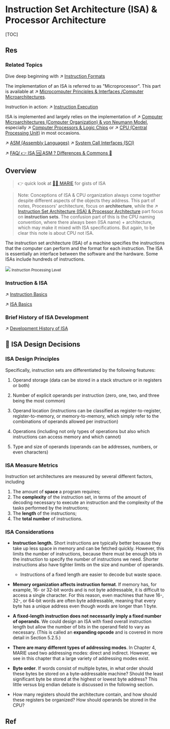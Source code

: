 # Instruction Set Architecture (ISA) & Processor Architecture

[TOC]



## Res
### Related Topics
Dive deep beginning with ↗ [Instruction Formats](📌%20Instruction%20Basics/Instruction%20Formats.md)

The implementation of an ISA is referred to as "Microprocessor". This part is available at ↗ [Microcomputer Principles & Interfaces /Computer Microarchitectures](../Computer%20Microarchitectures%20(Computer%20Organization)%20&%20von%20Neumann%20Model/Computer%20Microarchitectures%20(Computer%20Organization)%20&%20von%20Neumann%20Model.md).

Instruction in action: ↗ [Instruction Execution](../../../🛣️%20Program%20Execution%20&%20Compilation%20System/🧙🏿‍♀️%20Program%20Execution%20(Runtime)/Instruction%20Execution/Instruction%20Execution.md)

ISA is implemented and largely relies on the implementation of ↗ [Computer Microarchitectures (Computer Organization) & von Neumann Model](../Computer%20Microarchitectures%20(Computer%20Organization)%20&%20von%20Neumann%20Model/Computer%20Microarchitectures%20(Computer%20Organization)%20&%20von%20Neumann%20Model.md), especially ↗ [Computer Processors & Logic Chips](../Computer%20Microarchitectures%20(Computer%20Organization)%20&%20von%20Neumann%20Model/🚦%20Computer%20Processors%20&%20Logic%20Chips/Computer%20Processors%20&%20Logic%20Chips.md) or ↗ [CPU (Central Processing Unit)](../Computer%20Microarchitectures%20(Computer%20Organization)%20&%20von%20Neumann%20Model/🚦%20Computer%20Processors%20&%20Logic%20Chips/📌%20Microprocessors%20Unit%20(MPU)/CPU%20(Central%20Processing%20Unit)/CPU%20(Central%20Processing%20Unit).md) in most occasions.

↗ [ASM (Assembly Languages)](../../../👩‍💻%20Programming%20Methodology%20and%20Languages/ASM%20(Assembly%20Languages)/ASM%20(Assembly%20Languages).md)
↗ [System Call Interfaces (SCI)](../../Computer%20Interfaces%20&%20Hardware%20Drivers/System%20Call%20Interfaces%20(SCI)/System%20Call%20Interfaces%20(SCI).md)

↗ [FAQ/ 👉 ISA 🆚 ASM ? Differences & Commons 🤔](../FAQ.md#👉%20ISA%20🆚%20ASM%20?%20Differences%20&%20Commons%20🤔)



## Overview
> 👉 quick look at [👧🏽 MARIE](../Computer%20Microarchitectures%20(Computer%20Organization)%20&%20von%20Neumann%20Model/👧🏽%20MARIE.md) for gists of ISA

> Note: 
> Conceptions of ISA & CPU organization always come together despite different aspects of the objects they address. This part of notes, Processors' architecture, focus on **architecture**, while the ↗ [Instruction Set Architecture (ISA) & Processor Architecture](../Instruction%20Set%20Architecture%20(ISA)%20&%20Processor%20Architecture.md) part focus on **instruction sets**. The confusion part of this is the CPU naming convention, where there always been (ISA name) + architecture, which may make it mixed with ISA specifications. But again, to be clear this note is about CPU not ISA. 

The instruction set architecture (ISA) of a machine specifies the instructions that the computer can perform and the format for each instruction. The ISA is essentially an interface between the software and the hardware. Some ISAs include hundreds of instructions.

![](../../../../../../../Assets/Pics/Screenshot%202023-03-21%20at%209.12.25%20PM.png)
<small>Instruction Processing Level</small>


### Instruction & ISA
↗ [Instruction Basics](📌%20Instruction%20Basics/Instruction%20Basics.md)

↗ [ISA Basics](📌%20ISA%20Basics/ISA%20Basics.md)


### Brief History of ISA Development
↗ [Development History of ISA](📌%20ISA%20Basics/Development%20History%20of%20ISA.md)



## 🎨 ISA Design Decisions
### ISA Design Principles
Specifically, instruction sets are differentiated by the following features:
1. Operand storage (data can be stored in a stack structure or in registers or both)

2. Number of explicit operands per instruction (zero, one, two, and three being the most common)

3. Operand location (instructions can be classified as register-to-register, register-to-memory, or memory-to-memory, which simply refer to the combinations of operands allowed per instruction)

4. Operations (including not only types of operations but also which instructions can access memory and which cannot)

5. Type and size of operands (operands can be addresses, numbers, or even characters)


### ISA Measure Metrics
Instruction set architectures are measured by several different factors, including 
1. The amount of **space** a program requires;
2. The **complexity** of the instruction set, in terms of the amount of decoding necessary to execute an instruction and the complexity of the tasks performed by the instructions;
3. The **length** of the instructions;
4. The **total number** of instructions.


### ISA Considerations
- **Instruction length.** Short instructions are typically better because they take up less space in memory and can be fetched quickly. However, this limits the number of instructions, because there must be enough bits in the instruction to specify the number of instructions we need. Shorter instructions also have tighter limits on the size and number of operands.
	- Instructions of a fixed length are easier to decode but waste space.

- **Memory organization affects instruction format**. If memory has, for example, 16- or 32-bit words and is not byte addressable, it is difficult to access a single character. For this reason, even machines that have 16-, 32-, or 64-bit words are often byte addressable, meaning that every byte has a unique address even though words are longer than 1 byte.

- **A fixed-length instruction does not necessarily imply a fixed number of operands**. We could design an ISA with fixed overall instruction length but allow the number of bits in the operand field to vary as necessary. (This is called an **expanding opcode** and is covered in more detail in Section 5.2.5.)

- **There are many different types of addressing modes**. In Chapter 4, MARIE used two addressing modes: direct and indirect. However, we see in this chapter that a large variety of addressing modes exist.

- **Byte order**. If words consist of multiple bytes, in what order should these bytes be stored on a byte-addressable machine? Should the least significant byte be stored at the highest or lowest byte address? This little versus big endian debate is discussed in the following section.

- How many registers should the architecture contain, and how should these registers be organized? How should operands be stored in the CPU?



## Ref
[Intel和AMD 与 x86，ARM，MIPS有什么区别？ - 零度君的回答 - 知乎]: https://www.zhihu.com/question/63627218/answer/211243489

[Instructions in ISA and microinstructions?]: https://softwareengineering.stackexchange.com/questions/273870/instructions-in-isa-and-microinstructions

[Comparison of instruction set architectures]: https://en.wikipedia.org/wiki/Comparison_of_instruction_set_architectures

[Processor register | Wikipedia]: https://en.wikipedia.org/wiki/Processor_register
